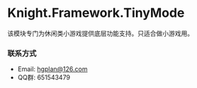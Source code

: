 # Knight.Framework.TinyMode
该模块专门为休闲类小游戏提供底层功能支持。只适合做小游戏用。

### 联系方式
* Email: hgplan@126.com 
* QQ群: 651543479
